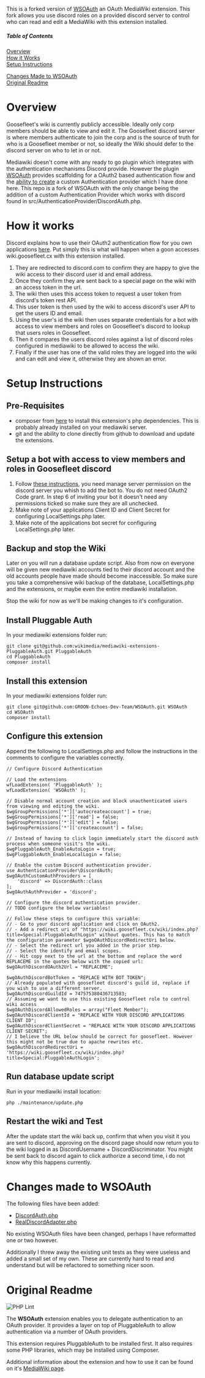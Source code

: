 This is a forked version of [WSOAuth](https://github.com/WikibaseSolutions/WSOAuth) an OAuth MediaWiki extension. This fork allows you use discord roles on a provided discord server to control who can read and edit a MediaWiki with this extension installed.

##### Table of Contents  
[Overview](#overview)  
[How it Works](#how-it-works)  
[Setup Instructions](#setup-instructions)

[Changes Made to WSOAuth](#changes-made-to-wsoauth)  
[Original Readme](#original-readme)  

# Overview
Goosefleet's wiki is currently publicly accessible. Ideally only corp members should be able to view and edit it. The Goosefleet discord server is where members authenticate to join the corp and is the source of truth for who is a Goosefleet member or not, so ideally the Wiki should defer to the discord server on who to let in or not.

Mediawiki doesn't come with any ready to go plugin which integrates with the authentication mechanisms Discord provide. However the plugin [WSOAuth](https://www.mediawiki.org/wiki/Extension:WSOAuth) provides scaffolding for a OAuth2 based authentication flow and the [ability to create](https://www.mediawiki.org/wiki/Extension:WSOAuth/For_developers) a custom Authentication provider which I have done here. This repo is a fork of WSOAuth with the only change being the addition of a custom Authentication Provider which works with discord found in src/AuthenticationProvider/DiscordAuth.php.

# How it works

Discord explains how to use their OAuth2 authentication flow for you own applications [here](https://discord.com/developers/docs/topics/oauth2). Put simply this is what will happen when a goon accesses wiki.goosefleet.cx with this extension installed.

1. They are redirected to discord.com to confirm they are happy to give the wiki access to their discord user id and email address.
2. Once they confirm they are sent back to a special page on the wiki with an access token in the url.
3. The wiki then uses this access token to request a user token from discord's token rest API.
4. This user token is then used by the wiki to access discord's user API to get the users ID and email.
5. Using the user's id the wiki then uses separate credentials for a bot with access to view members and roles on Goosefleet's discord to lookup that users roles in Goosefleet.
6. Then it compares the users discord roles against a list of discord roles configured in mediawiki to be allowed to access the wiki. 
7. Finally if the user has one of the valid roles they are logged into the wiki and can edit and view it, otherwise they are shown an error.

# Setup Instructions

## Pre-Requisites 

* composer from [here](https://getcomposer.org)  to install this extension's php dependencies. This is probably already installed on your mediawiki server.
* git and the ability to clone directly from github to download and update the extensions.

## Setup a bot with access to view members and roles in Goosefleet discord

1. Follow [these instructions](https://discordpy.readthedocs.io/en/latest/discord.html), you need manage server permission on the discord server you whish to add the bot to. You do not need OAuth2 Code grant. In step 6 of inviting your bot it doesn't need any permissions ticked so make sure they are all unchecked.
2. Make note of your applications Client ID and Client Secret for configuring LocalSettings.php later.
3. Make note of the applications bot secret for configuring LocalSettings.php later.

## Backup and stop the Wiki
Later on you will run a database update script. Also from now on everyone will be given new mediawiki accounts tied to their discord account and the old accounts people have made should become inaccessible. So make sure you take a comprehensive wiki backup of the database, LocalSettings.php and the extensions, or maybe even the entire mediawiki installation.

Stop the wiki for now as we'll be making changes to it's configuration.

## Install Pluggable Auth 
In your mediawiki extensions folder run:
```
git clone git@github.com:wikimedia/mediawiki-extensions-PluggableAuth.git PluggableAuth 
cd PluggableAuth 
composer install
```

## Install this extension
In your mediawiki extensions folder run:
```
git clone git@github.com:GROON-Echoes-Dev-Team/WSOAuth.git WSOAuth
cd WSOAuth
composer install
``` 

## Configure this extension

Append the following to LocalSettings.php and follow the instructions in the comments to configure the variables correctly.
```
// Configure Discord Authentication 

// Load the extensions
wfLoadExtension( 'PluggableAuth' );
wfLoadExtension( 'WSOAuth' );

// Disable normal account creation and block unauthenticated users from viewing and editing the wiki.
$wgGroupPermissions['*']['autocreateaccount'] = true;
$wgGroupPermissions['*']['read'] = false;
$wgGroupPermissions['*']['edit'] = false;
$wgGroupPermissions['*']['createaccount'] = false;

// Instead of having to click login immediately start the discord auth process when someone visit's the wiki.
$wgPluggableAuth_EnableAutoLogin = true;
$wgPluggableAuth_EnableLocalLogin = false;

// Enable the custom Discord authentication provider.
use AuthenticationProvider\DiscordAuth;
$wgOAuthCustomAuthProviders = [
    'discord' => DiscordAuth::class 
];
$wgOAuthAuthProvider = 'discord';

// Configure the discord authentication provider.
// TODO configure the below variables!

// Follow these steps to configure this variable:
// - Go to your discord application and click on OAuth2. 
// - Add a redirect uri of "https://wiki.goosefleet.cx/wiki/index.php?title=Special:PluggableAuthLogin" without quotes. This has to match the configuration parameter $wgoOAuthDiscordRedirectUri below.
// - Select the redirect url you added in the prior step.
// - Select the identify and email scopes.
// - Hit copy next to the url at the bottom and replace the word REPLACEME in the quotes below with the copied url:
$wgOAuthDiscordOAuth2Url = "REPLACEME";

$wgOAuthDiscordBotToken = "REPLACE WITH BOT TOKEN";
// Already populated with goosefleet discord's guild id, replace if you wish to use a different server.
$wgOAuthDiscordGuildId = 747575380436713583;
// Assuming we want to use this existing Goosefleet role to control wiki access
$wgOAuthDiscordAllowedRoles = array("Fleet Member");
$wgOAuthDiscordClientId = "REPLACE WITH YOUR DISCORD APPLICATIONS CLIENT ID";
$wgOAuthDiscordClientSecret = "REPLACE WITH YOUR DISCORD APPLICATIONS CLIENT SECRET";
// I believe the URL below should be correct for goosefleet. However this might not be true due to apache rewrites etc.
$wgOAuthDiscordRedirectUri = 'https://wiki.goosefleet.cx/wiki/index.php?title=Special:PluggableAuthLogin';

```

## Run database update script

Run in your mediawiki install location:
```
php ./maintenance/update.php
```

## Restart the wiki and Test 

After the update start the wiki back up, confirm that when you visit it you are sent to discord, approving on the discord page should now return you to the wiki logged in as DiscordUsername + DiscordDiscriminator. You might be sent back to discord again to click authorize a second time, i do not know why this happens currently.

# Changes made to WSOAuth
The following files have been added:
* [DiscordAuth.php](https://github.com/GROON-Echoes-Dev-Team/WSOAuth/blob/master/src/AuthenticationProvider/DiscordAuth.php)
* [RealDiscordAdapter.php](https://github.com/GROON-Echoes-Dev-Team/WSOAuth/blob/master/src/AuthenticationProvider/RealDiscordAdapter.php)

No existing WSOAuth files have been changed, perhaps I have reformatted one or two however.

Additionally I threw away the existing unit tests as they were useless and added a small set of my own. These are currently hard to read and understand but will be refactored to something nicer soon.


# Original Readme

![PHP Lint](https://github.com/WikibaseSolutions/WSOAuth/workflows/PHP%20Lint/badge.svg)

The **WSOAuth** extension enables you to delegate authentication to an OAuth provider. It provides a layer on top of PluggableAuth to allow authentication via a number of OAuth providers.

This extension requires PluggableAuth to be installed first. It also requires some PHP libraries, which may be installed using Composer.

Additional information about the extension and how to use it can be found on it's [MediaWiki page](https://www.mediawiki.org/wiki/Extension:WSOAuth).
